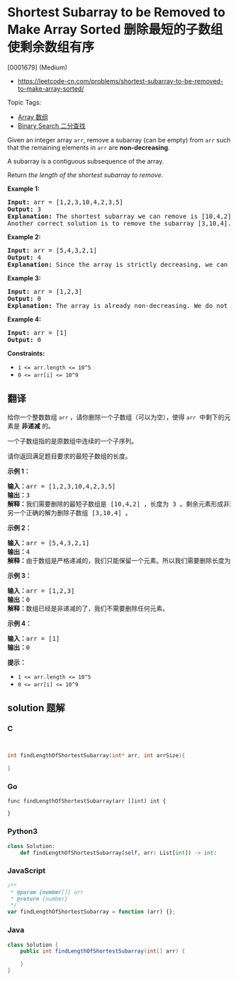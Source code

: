 # Shortest Subarray to be Removed to Make Array Sorted 删除最短的子数组使剩余数组有序

[0001679] (Medium)

- https://leetcode-cn.com/problems/shortest-subarray-to-be-removed-to-make-array-sorted/

Topic Tags:

- [Array 数组](https://leetcode-cn.com/tag/array/)
- [Binary Search 二分查找](https://leetcode-cn.com/tag/binary-search/)

Given an integer array `arr`, remove a subarray (can be empty) from `arr` such that the remaining elements in `arr` are **non-decreasing**.

A subarray is a contiguous subsequence of the array.

Return *the length of the shortest subarray to remove*.

**Example 1:**

<pre><strong>Input:</strong> arr = [1,2,3,10,4,2,3,5]
<strong>Output:</strong> 3
<strong>Explanation: </strong>The shortest subarray we can remove is [10,4,2] of length 3. The remaining elements after that will be [1,2,3,3,5] which are sorted.
Another correct solution is to remove the subarray [3,10,4].</pre>

**Example 2:**

<pre><strong>Input:</strong> arr = [5,4,3,2,1]
<strong>Output:</strong> 4
<strong>Explanation: </strong>Since the array is strictly decreasing, we can only keep a single element. Therefore we need to remove a subarray of length 4, either [5,4,3,2] or [4,3,2,1].
</pre>

**Example 3:**

<pre><strong>Input:</strong> arr = [1,2,3]
<strong>Output:</strong> 0
<strong>Explanation: </strong>The array is already non-decreasing. We do not need to remove any elements.
</pre>

**Example 4:**

<pre><strong>Input:</strong> arr = [1]
<strong>Output:</strong> 0
</pre>

**Constraints:**

- `1 <= arr.length <= 10^5`
- `0 <= arr[i] <= 10^9`

## 翻译

给你一个整数数组 `arr` ，请你删除一个子数组（可以为空），使得 `arr`  中剩下的元素是 **非递减** 的。

一个子数组指的是原数组中连续的一个子序列。

请你返回满足题目要求的最短子数组的长度。

**示例 1：**

<pre><strong>输入：</strong>arr = [1,2,3,10,4,2,3,5]
<strong>输出：</strong>3
<strong>解释：</strong>我们需要删除的最短子数组是 [10,4,2] ，长度为 3 。剩余元素形成非递减数组 [1,2,3,3,5] 。
另一个正确的解为删除子数组 [3,10,4] 。</pre>

**示例 2：**

<pre><strong>输入：</strong>arr = [5,4,3,2,1]
<strong>输出：</strong>4
<strong>解释：</strong>由于数组是严格递减的，我们只能保留一个元素。所以我们需要删除长度为 4 的子数组，要么删除 [5,4,3,2]，要么删除 [4,3,2,1]。
</pre>

**示例 3：**

<pre><strong>输入：</strong>arr = [1,2,3]
<strong>输出：</strong>0
<strong>解释：</strong>数组已经是非递减的了，我们不需要删除任何元素。
</pre>

**示例 4：**

<pre><strong>输入：</strong>arr = [1]
<strong>输出：</strong>0
</pre>

**提示：**

- `1 <= arr.length <= 10^5`
- `0 <= arr[i] <= 10^9`

## solution 题解

### C

```c


int findLengthOfShortestSubarray(int* arr, int arrSize){

}
```

### Go

```golang
func findLengthOfShortestSubarray(arr []int) int {

}
```

### Python3

```python
class Solution:
    def findLengthOfShortestSubarray(self, arr: List[int]) -> int:
```

### JavaScript

```javascript
/**
 * @param {number[]} arr
 * @return {number}
 */
var findLengthOfShortestSubarray = function (arr) {};
```

### Java

```java
class Solution {
    public int findLengthOfShortestSubarray(int[] arr) {

    }
}
```
